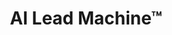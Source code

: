 ---
title: "AI Lead Machine™"
description: "Build your predictable lead-generation system in just 6 hours without ads or referrals. Turn AI + free tools into a lead engine that runs on autopilot."

sections:
  - type: "content"
    class: "about"
    content: |
      ## Are You Struggling with Unpredictable Leads?
      
      If you're a business founder with a small team, you already know:
      
      - Referrals aren't enough to keep your pipeline full
      - Cold outreach feels like shooting in the dark
      - Growth feels unpredictable and stressful
      
      You're not alone. Most service firms lack a systematic way to generate consistent, qualified leads.
      **That ends now.**

  - type: "highlight"
    class: "about"
    title: "What is AI Lead Machine™?"
    description: "A hands-on, live workshop where we'll **build your entire lead-generation system**—powered by AI and automation—so you never have to wonder where your next client is coming from."
    button:
      text: "Join AI Lead Machine™"
      url: "#pricing"

  - type: "checklist"
    class: "about"
    header:
      title: "What You'll Build During the Workshop"
    items:
      - "Your perfect niche and high-value offers that attract premium clients"
      - "A lead magnet that your ideal clients actually want to download"
      - "A targeted lead list using completely free tools and databases"
      - "Personalized cold & warm outreach sequences that get responses"
      - "A KPI dashboard to track, measure, and optimize your pipeline"

  - type: "grid"
    class: "services"
    header:
      title: "Why This Works (And Why You'll Love It)"
      subtitle: "This isn't theory. You'll walk out with a working system + a library of templates and resources to keep it running."
    items:
      - icon: "icon-target"
        title: "No guesswork"
        description: "Everything is done in real time, together."
      - icon: "icon-computer"
        title: "No big tech costs"
        description: "We use only free tools and ChatGPT prompts."
      - icon: "icon-chart"
        title: "No wasted time"
        description: "Quick wins—you'll launch your first outreach campaign before the workshop ends."

  - type: "stats"
    class: "services"
    header:
      title: "Core Workshop Details"
    items:
      - number: "2"
        label: "Live Sessions"
        description: "2.5 hours each with real-time implementation"
      - number: "6hrs"
        label: "Total Training"
        description: "Interactive exercises + implementation support"
      - number: "₹19,000+"
        label: "Bonus Value"
        description: "Premium templates and resources included"

  - type: "value-stack"
    class: "services"
    title: "Premium Bonuses Included (Worth ₹19,000+)"
    items:
      - description: "AI Prompt Library (ICP, Offers, Outreach, Follow-ups)"
        value: "₹5,000"
      - description: "Lead Magnet & Offer Framework Templates"
        value: "₹3,500"
      - description: "LinkedIn Prospecting Guide & Scripts"
        value: "₹4,000"
      - description: "90-Day AI Content Calendar"
        value: "₹3,500"
      - description: "KPI Tracker & Workflow Templates"
        value: "₹3,000"
      - description: "Total Bonus Value"
        value: "₹19,000+"

  - type: "guarantee"
    class: "testimonials"
    title: "100% Risk-Free Guarantee"
    description: "If you don't generate at least 5 qualified leads or book 2 calls within 30 days of completing the workshop (and following the methods taught), I'll personally work with you for free until you do. **Or I'll give you double your money back.**"

  - type: "stats"
    class: "services"
    header:
      title: "Workshop Investment"
    items:
      - number: "₹4,500"
        label: "Complete Workshop"
        description: "Everything included, no hidden costs"
      - number: "15"
        label: "Seats Available"
        description: "Registration closes when full"
      - number: "30 days"
        label: "Money-Back Guarantee"
        description: "Risk-free participation"

  - type: "content"
    class: "about"
    content: |
      ## Build Your Lead Generation System
      
      This intensive workshop is designed for business founders and small teams who are tired of unpredictable lead flow. In just 6 hours, you'll build a complete system that generates consistent, qualified leads using AI and free tools.

  - type: "grid"
    class: "services"
    header:
      title: "Workshop Format"
    grid_class: "grid-2"
    items:
      - title: "2 Live Sessions"
        description: |
          **2.5 hours each**
          - Interactive implementation - build as you learn
          - Real-time support - no question left unanswered
          - Immediate results - launch your first campaign during the workshop
      - title: "Perfect For"
        description: |
          - Professional service businesses with 5-50 employees
          - Founders who want systematic lead generation
          - Teams ready to move beyond referrals and hope-based marketing
          - Businesses looking for AI-powered, cost-effective solutions

pricing:
  amount: "₹4,500"
  seats: 15
  urgency: "Registration closes when spots fill up"

guarantee:
  title: "100% Risk-Free Guarantee"
  description: "If you don't generate at least 5 qualified leads or book 2 calls within 30 days of completing the workshop (and following the methods taught), I'll personally work with you for free until you do. Or I'll give you double your money back."

testimonials:
  - quote: "Remember: You're not paying for theory—you're paying for a system that delivers leads. And if it doesn't deliver? You don't pay."

cta:
  title: "Join the AI Lead Machine™ Workshop Today"
  subtitle: "Stop relying on referrals or guesswork. Build a lead engine that works for you—day in, day out."
  button:
    text: "Reserve Your Seat Now"
    url: "#pricing"
---